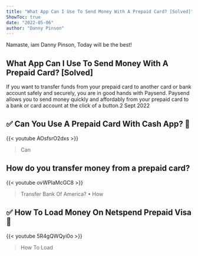 ```yaml
---
title: "What App Can I Use To Send Money With A Prepaid Card? [Solved]"
ShowToc: true 
date: "2022-05-06"
author: "Danny Pinson" 
---
```


Namaste, iam Danny Pinson, Today will be the best!
## What App Can I Use To Send Money With A Prepaid Card? [Solved]
If you want to transfer funds from your prepaid card to another card or bank account safely and securely, you are in good hands with Paysend. Paysend allows you to send money quickly and affordably from your prepaid card to a bank or card account at the click of a button.2 Sept 2022

## ✅  Can You Use A Prepaid Card With Cash App?  🔴
{{< youtube AOsfsrO2dxs >}}
>Can

## How do you transfer money from a prepaid card?
{{< youtube ovWPIaMcGC8 >}}
>Transfer Bank Of America? • How 

## ✅  How To Load Money On Netspend Prepaid Visa 🔴
{{< youtube 5R4gQWQyi0o >}}
>How To Load 

